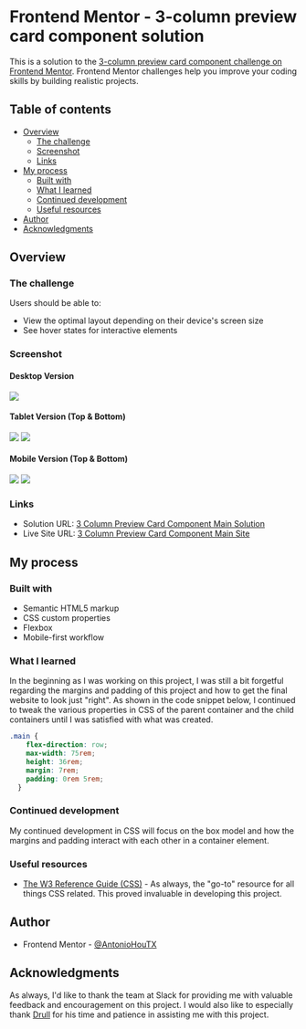 # Frontend Mentor - 3-column preview card component solution

This is a solution to the [3-column preview card component challenge on Frontend Mentor](https://www.frontendmentor.io/challenges/3column-preview-card-component-pH92eAR2-). Frontend Mentor challenges help you improve your coding skills by building realistic projects. 

## Table of contents

- [Overview](#overview)
  - [The challenge](#the-challenge)
  - [Screenshot](#screenshot)
  - [Links](#links)
- [My process](#my-process)
  - [Built with](#built-with)
  - [What I learned](#what-i-learned)
  - [Continued development](#continued-development)
  - [Useful resources](#useful-resources)
- [Author](#author)
- [Acknowledgments](#acknowledgments)

## Overview

### The challenge

Users should be able to:

- View the optimal layout depending on their device's screen size
- See hover states for interactive elements

### Screenshot

#### Desktop Version

![](./images/desktop_snapshot.png)

#### Tablet Version (Top & Bottom)

![](./images/Tablet_Screenshot_Top.jpeg
)
![](./images/Tablet_Screenshot_Bottom.jpeg)

#### Mobile Version (Top & Bottom)

![](./images/Mobile_Screenshot_Top.jpeg)
![](./images/Mobile_Screenshot_Bottom.jpeg)

### Links

- Solution URL: [3 Column Preview Card Component Main Solution](https://www.frontendmentor.io/solutions/responsive-web-site-using-css-grid-KmLnsvlWf)
- Live Site URL: [3 Column Preview Card Component Main Site](https://antoniohoutx.github.io/3-column-preview-card-component-main/)

## My process

### Built with

- Semantic HTML5 markup
- CSS custom properties
- Flexbox
- Mobile-first workflow

### What I learned

In the beginning as I was working on this project, I was still a bit forgetful regarding the margins and padding of this project and how to get the final website to look just "right".  As shown in the code snippet below, I continued to tweak the various properties in CSS of the parent container and the child containers until I was satisfied with what was created.


```css
.main {
    flex-direction: row;
    max-width: 75rem;
    height: 36rem;
    margin: 7rem;
    padding: 0rem 5rem;
  }
```


### Continued development

My continued development in CSS will focus on the box model and how the margins and padding interact with each other in a container element.

### Useful resources

- [The W3 Reference Guide (CSS)](https://www.w3schools.com/cssref/default.asp) - As always, the "go-to" resource for all things CSS related.  This proved invaluable in developing this project.

## Author

- Frontend Mentor - [@AntonioHouTX](https://www.frontendmentor.io/profile/AntonioHouTX)
## Acknowledgments

As always, I'd like to thank the team at Slack for providing me with valuable feedback and encouragement on this project.  I would also like to especially thank [Drull](https://github.com/drull1000) for his time and patience in assisting me with this project.


